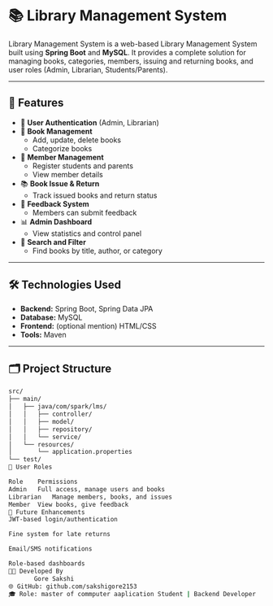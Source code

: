 # 📚  Library Management System

 Library Management System is a web-based Library Management System built using **Spring Boot** and **MySQL**. It provides a complete solution for managing books, categories, members, issuing and returning books, and user roles (Admin, Librarian, Students/Parents).

---

## 🚀 Features

- 🔐 **User Authentication** (Admin, Librarian)
- 📖 **Book Management**
  - Add, update, delete books
  - Categorize books
- 👥 **Member Management**
  - Register students and parents
  - View member details
- 📚 **Book Issue & Return**
  - Track issued books and return status
- 💬 **Feedback System**
  - Members can submit feedback
- 📊 **Admin Dashboard**
  - View statistics and control panel
- 🔎 **Search and Filter**
  - Find books by title, author, or category

---

## 🛠️ Technologies Used

- **Backend:** Spring Boot, Spring Data JPA
- **Database:** MySQL
- **Frontend:** (optional mention) HTML/CSS
- **Tools:** Maven 

---

## 🗂️ Project Structure

```bash
src/
├── main/
│   ├── java/com/spark/lms/
│   │   ├── controller/
│   │   ├── model/
│   │   ├── repository/
│   │   └── service/
│   └── resources/
│       └── application.properties
└── test/
🔐 User Roles

Role	Permissions
Admin	Full access, manage users and books
Librarian	Manage members, books, and issues
Member	View books, give feedback
🧠 Future Enhancements
JWT-based login/authentication

Fine system for late returns

Email/SMS notifications

Role-based dashboards
🧑‍💻 Developed By
       Gore Sakshi
🌐 GitHub: github.com/sakshigore2153
🎓 Role: master of commputer aaplication Student | Backend Developer




